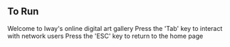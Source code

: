 
## To Run

Welcome to Iway's online digital art gallery
Press the 'Tab' key to interact with network users
Press the 'ESC' key to return to the home page
```
